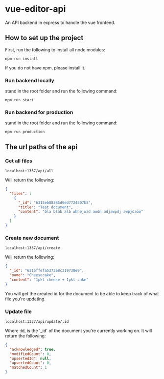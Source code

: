 # vue-editor-api
An  API backend in express to handle the vue frontend.

## How to set up the project
First, run the following to install all node modules:
```
npm run install
```
If you do not have npm, please install it.

### Run backend locally
stand in the root folder and run the following command:
```
npm run start
```
### Run backend for production
stand in the root folder and run the following command:
```
npm run production
```

## The url paths of the api
### Get all files
```
localhost:1337/api/all
```
Will return the following:
````json
{
  "files": [
    {
      "_id": "6315eb88385d0ed7724307b8",
      "title": "Test document",
      "content": "bla blab alb whhejwad awdn adjawpdj awpjdaöo"
    }
  ]
}
````

### Create new document
```
localhost:1337/api/create
```
Will return the following:
````json
{
  "_id": "6316ffefa5373a8c319738e9",
  "name": "Cheesecake",
  "content": "1pkt cheese + 1pkt cake"
}
````
You will get the created id for the document to be able to keep track of what file you're updating.

### Update file
```
localhost:1337/api/update/:id
```
Where :id, is the '_id' of the document you're currently working on. It will return the following:
````json
{
  "acknowledged": true,
  "modifiedCount": 0,
  "upsertedId": null,
  "upsertedCount": 0,
  "matchedCount": 1
}
````

